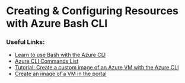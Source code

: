 # Creating & Configuring Resources with Azure Bash CLI

### Useful Links:

- [Learn to use Bash with the Azure CLI](https://learn.microsoft.com/en-us/cli/azure/azure-cli-learn-bash)
- [Azure CLI Commands List](https://learn.microsoft.com/en-us/cli/azure/reference-index?view=azure-cli-latest)
- [Tutorial: Create a custom image of an Azure VM with the Azure CLI](https://learn.microsoft.com/en-us/cli/azure/image?view=azure-cli-latest)
- [Create an image of a VM in the portal](https://learn.microsoft.com/en-us/azure/virtual-machines/capture-image-portal)
  